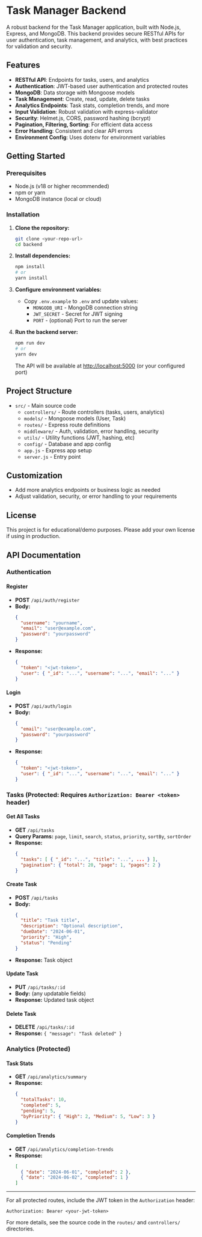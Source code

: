 # Task Manager Backend

A robust backend for the Task Manager application, built with Node.js, Express, and MongoDB. This backend provides secure RESTful APIs for user authentication, task management, and analytics, with best practices for validation and security.

## Features

- **RESTful API**: Endpoints for tasks, users, and analytics
- **Authentication**: JWT-based user authentication and protected routes
- **MongoDB**: Data storage with Mongoose models
- **Task Management**: Create, read, update, delete tasks
- **Analytics Endpoints**: Task stats, completion trends, and more
- **Input Validation**: Robust validation with express-validator
- **Security**: Helmet.js, CORS, password hashing (bcrypt)
- **Pagination, Filtering, Sorting**: For efficient data access
- **Error Handling**: Consistent and clear API errors
- **Environment Config**: Uses dotenv for environment variables

## Getting Started

### Prerequisites
- Node.js (v18 or higher recommended)
- npm or yarn
- MongoDB instance (local or cloud)

### Installation

1. **Clone the repository:**
   ```bash
   git clone <your-repo-url>
   cd backend
   ```

2. **Install dependencies:**
   ```bash
   npm install
   # or
   yarn install
   ```

3. **Configure environment variables:**
   - Copy `.env.example` to `.env` and update values:
     - `MONGODB_URI` - MongoDB connection string
     - `JWT_SECRET` - Secret for JWT signing
     - `PORT` - (optional) Port to run the server

4. **Run the backend server:**
   ```bash
   npm run dev
   # or
   yarn dev
   ```
   The API will be available at [http://localhost:5000](http://localhost:5000) (or your configured port)

## Project Structure

- `src/` - Main source code
  - `controllers/` - Route controllers (tasks, users, analytics)
  - `models/` - Mongoose models (User, Task)
  - `routes/` - Express route definitions
  - `middleware/` - Auth, validation, error handling, security
  - `utils/` - Utility functions (JWT, hashing, etc)
  - `config/` - Database and app config
  - `app.js` - Express app setup
  - `server.js` - Entry point

## Customization
- Add more analytics endpoints or business logic as needed
- Adjust validation, security, or error handling to your requirements

## License

This project is for educational/demo purposes. Please add your own license if using in production.

## API Documentation

### Authentication

#### Register
- **POST** `/api/auth/register`
- **Body:**
  ```json
  {
    "username": "yourname",
    "email": "user@example.com",
    "password": "yourpassword"
  }
  ```
- **Response:**
  ```json
  {
    "token": "<jwt-token>",
    "user": { "_id": "...", "username": "...", "email": "..." }
  }
  ```

#### Login
- **POST** `/api/auth/login`
- **Body:**
  ```json
  {
    "email": "user@example.com",
    "password": "yourpassword"
  }
  ```
- **Response:**
  ```json
  {
    "token": "<jwt-token>",
    "user": { "_id": "...", "username": "...", "email": "..." }
  }
  ```

### Tasks (Protected: Requires `Authorization: Bearer <token>` header)

#### Get All Tasks
- **GET** `/api/tasks`
- **Query Params:** `page`, `limit`, `search`, `status`, `priority`, `sortBy`, `sortOrder`
- **Response:**
  ```json
  {
    "tasks": [ { "_id": "...", "title": "...", ... } ],
    "pagination": { "total": 20, "page": 1, "pages": 2 }
  }
  ```

#### Create Task
- **POST** `/api/tasks`
- **Body:**
  ```json
  {
    "title": "Task title",
    "description": "Optional description",
    "dueDate": "2024-06-01",
    "priority": "High",
    "status": "Pending"
  }
  ```
- **Response:** Task object

#### Update Task
- **PUT** `/api/tasks/:id`
- **Body:** (any updatable fields)
- **Response:** Updated task object

#### Delete Task
- **DELETE** `/api/tasks/:id`
- **Response:** `{ "message": "Task deleted" }`

### Analytics (Protected)

#### Task Stats
- **GET** `/api/analytics/summary`
- **Response:**
  ```json
  {
    "totalTasks": 10,
    "completed": 5,
    "pending": 5,
    "byPriority": { "High": 2, "Medium": 5, "Low": 3 }
  }
  ```

#### Completion Trends
- **GET** `/api/analytics/completion-trends`
- **Response:**
  ```json
  [
    { "date": "2024-06-01", "completed": 2 },
    { "date": "2024-06-02", "completed": 1 }
  ]
  ```

---

For all protected routes, include the JWT token in the `Authorization` header:
```
Authorization: Bearer <your-jwt-token>
```

For more details, see the source code in the `routes/` and `controllers/` directories. 